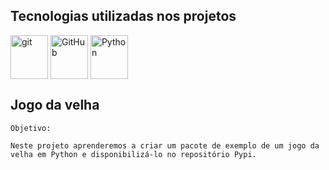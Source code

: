 ## Tecnologias utilizadas nos projetos

<div style="display: inline_block">
<img align="center" alt="git" height="70" width="60" src="https://cdn.jsdelivr.net/gh/devicons/devicon/icons/git/git-original-wordmark.svg"/>
<img align="center" alt="GitHub" height="70" width="60" src="https://cdn.jsdelivr.net/gh/devicons/devicon/icons/github/github-original-wordmark.svg" />
<img  align="center" alt="Python" height="70" width="60" src="https://cdn.jsdelivr.net/gh/devicons/devicon/icons/python/python-original-wordmark.svg" />              
</div>


## Jogo da velha



```
Objetivo: 

Neste projeto aprenderemos a criar um pacote de exemplo de um jogo da velha em Python e disponibilizá-lo no repositório Pypi.
```

